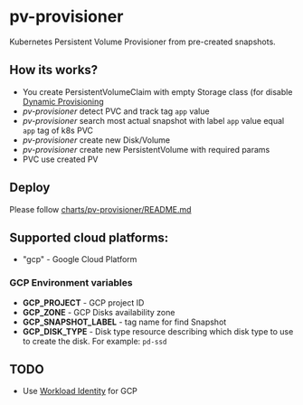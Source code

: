 # pv-provisioner

Kubernetes Persistent Volume Provisioner from pre-created snapshots.

## How its works?

* You create PersistentVolumeClaim with empty Storage class (for
  disable [Dynamic Provisioning](https://kubernetes.io/docs/concepts/storage/dynamic-provisioning/#enabling-dynamic-provisioning)
* _pv-provisioner_ detect PVC and track tag `app` value
* _pv-provisioner_ search most actual snapshot with label `app` value equal `app` tag of k8s PVC
* _pv-provisioner_ create new Disk/Volume
* _pv-provisioner_ create new PersistentVolume with required params
* PVC use created PV

## Deploy

Please follow [charts/pv-provisioner/README.md](./charts/pv-provisioner/README.md)

## Supported cloud platforms:

* "gcp" - Google Cloud Platform

### GCP Environment variables

* **GCP_PROJECT** - GCP project ID
* **GCP_ZONE** - GCP Disks availability zone
* **GCP_SNAPSHOT_LABEL** - tag name for find Snapshot
* **GCP_DISK_TYPE** - Disk type resource describing which disk type to use to create the disk. For example: `pd-ssd`

## TODO

* Use [Workload Identity](https://cloud.google.com/kubernetes-engine/docs/how-to/workload-identity) for GCP